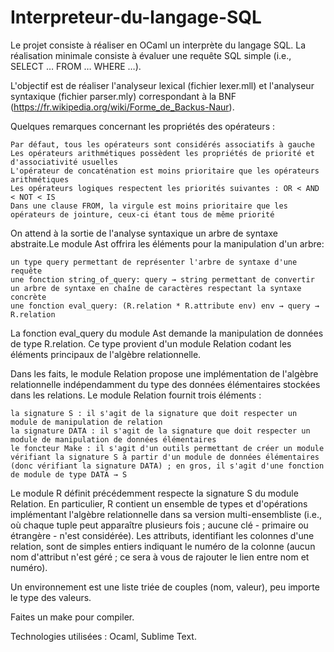 # Interpreteur-du-langage-SQL

Le projet consiste à réaliser en OCaml un interprète du langage SQL. La réalisation minimale consiste à évaluer une requête SQL simple (i.e., SELECT … FROM … WHERE …).

L'objectif est de réaliser l'analyseur lexical (fichier lexer.mll) et l'analyseur syntaxique (fichier parser.mly) correspondant à la BNF (https://fr.wikipedia.org/wiki/Forme_de_Backus-Naur).

Quelques remarques concernant les propriétés des opérateurs :

    Par défaut, tous les opérateurs sont considérés associatifs à gauche
    Les opérateurs arithmétiques possèdent les propriétés de priorité et d'associativité usuelles
    L'opérateur de concaténation est moins prioritaire que les opérateurs arithmétiques
    Les opérateurs logiques respectent les priorités suivantes : OR < AND < NOT < IS
    Dans une clause FROM, la virgule est moins prioritaire que les opérateurs de jointure, ceux-ci étant tous de même priorité


On attend à la sortie de l'analyse syntaxique un arbre de syntaxe abstraite.Le module Ast offrira les éléments pour la manipulation d'un arbre:

    un type query permettant de représenter l'arbre de syntaxe d'une requête 
    une fonction string_of_query: query → string permettant de convertir un arbre de syntaxe en chaîne de caractères respectant la syntaxe concrète
    une fonction eval_query: (R.relation * R.attribute env) env → query → R.relation 

La fonction eval_query du module Ast demande la manipulation de données de type R.relation. Ce type provient d'un module Relation codant les éléments principaux de l'algèbre relationnelle.

Dans les faits, le module Relation propose une implémentation de l'algèbre relationnelle indépendamment du type des données élémentaires stockées dans les relations. Le module Relation fournit trois éléments :

    la signature S : il s'agit de la signature que doit respecter un module de manipulation de relation
    la signature DATA : il s'agit de la signature que doit respecter un module de manipulation de données élémentaires
    le foncteur Make : il s'agit d'un outils permettant de créer un module vérifiant la signature S à partir d'un module de données élémentaires (donc vérifiant la signature DATA) ; en gros, il s'agit d'une fonction de module de type DATA → S

Le module R définit précédemment respecte la signature S du module Relation. En particulier, R contient un ensemble de types et d'opérations implémentant l'algèbre relationnelle dans sa version multi-ensembliste (i.e., où chaque tuple peut apparaître plusieurs fois ; aucune clé - primaire ou étrangère - n'est considérée). Les attributs, identifiant les colonnes d'une relation, sont de simples entiers indiquant le numéro de la colonne (aucun nom d'attribut n'est géré ; ce sera à vous de rajouter le lien entre nom et numéro). 

Un environnement est une liste triée de couples (nom, valeur), peu importe le type des valeurs.

Faites un make pour compiler.

Technologies utilisées : Ocaml, Sublime Text.

